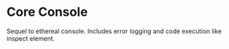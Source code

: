 # Core Console
Sequel to ethereal console. Includes error logging and code execution like inspect element.
